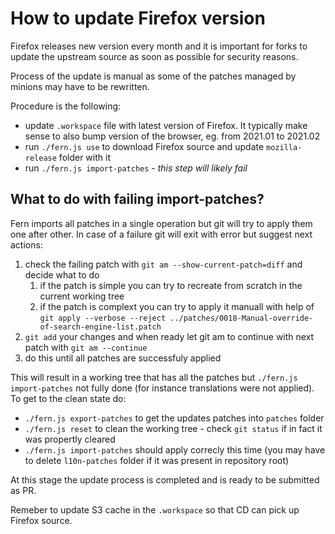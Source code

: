 # How to update Firefox version

Firefox releases new version every month and it is important for forks to update the upstream source as soon as possible for security reasons.

Process of the update is manual as some of the patches managed by minions may have to be rewritten.

Procedure is the following:

- update `.workspace` file with latest version of Firefox. It typically make sense to also bump version of the browser, eg. from 2021.01 to 2021.02
- run `./fern.js use` to download Firefox source and update `mozilla-release` folder with it
- run `./fern.js import-patches` - _this step will likely fail_

## What to do with failing import-patches?

Fern imports all patches in a single operation but git will try to apply them one after other. In case of a failure git will exit with error but suggest next actions:

1. check the failing patch with `git am --show-current-patch=diff` and decide what to do
   1. if the patch is simple you can try to recreate from scratch in the current working tree
   1. if the patch is complext you can try to apply it manuall with help of `git apply --verbose --reject ../patches/0018-Manual-override-of-search-engine-list.patch`
2. `git add` your changes and when ready let git am to continue with next patch with `git am --continue`
3. do this until all patches are successfuly applied

This will result in a working tree that has all the patches but `./fern.js import-patches` not fully done (for instance translations were not applied).
To get to the clean state do:

- `./fern.js export-patches` to get the updates patches into `patches` folder
- `./fern.js reset` to clean the working tree - check `git status` if in fact it was propertly cleared
- `./fern.js import-patches` should apply correcly this time (you may have to delete `l10n-patches` folder if it was present in repository root)

At this stage the update process is completed and is ready to be submitted as PR.

Remeber to update S3 cache in the `.workspace` so that CD can pick up Firefox source.
